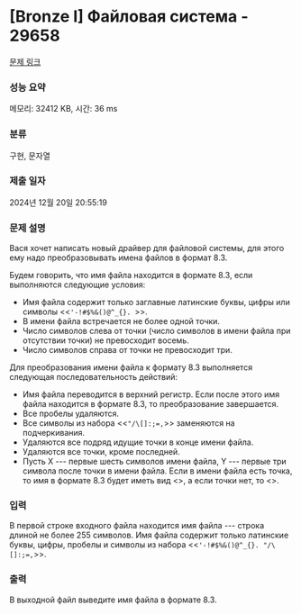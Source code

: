 # [Bronze I] Файловая система - 29658 

[문제 링크](https://www.acmicpc.net/problem/29658) 

### 성능 요약

메모리: 32412 KB, 시간: 36 ms

### 분류

구현, 문자열

### 제출 일자

2024년 12월 20일 20:55:19

### 문제 설명

<p>Вася хочет написать новый драйвер для файловой системы, для этого ему надо преобразовывать имена файлов в формат 8.3.</p>

<p>Будем говорить, что имя файла находится в формате 8.3, если выполняются следующие условия:</p>

<ul>
	<li>Имя файла содержит только заглавные латинские буквы, цифры или символы <<<code>'-!#$%&()@^_{}. </code>>>.</li>
	<li>В имени файла встречается не более одной точки.</li>
	<li>Число символов слева от точки (число символов в имени файла при отсутствии точки) не превосходит восемь.</li>
	<li>Число символов справа от точки не превосходит три.</li>
</ul>

<p>Для преобразования имени файла к формату 8.3 выполняется следующая последовательность действий:</p>

<ul>
	<li>Имя файла переводится в верхний регистр. Если после этого имя файла находится в формате 8.3, то преобразование завершается.</li>
	<li>Все пробелы удаляются.</li>
	<li>Все символы из набора <<<code>"/\[]:;=,</code>>> заменяются на подчеркивания.</li>
	<li>Удаляются все подряд идущие точки в конце имени файла.</li>
	<li>Удаляются все точки, кроме последней.</li>
	<li>Пусть X --- первые шесть символов имени файла, Y --- первые три символа после точки в имени файла. Если в имени файла есть точка, то имя в формате 8.3 будет иметь вид <<X~1.Y>>, а если точки нет, то <<X~1>>.</li>
</ul>

### 입력 

 <p>В первой строке входного файла находится имя файла --- строка длиной не более 255 символов. Имя файла содержит только латинские буквы, цифры, пробелы и символы из набора <<<code>'-!#$%&()@^_{}. "/\[]:;=,</code>>>.</p>

### 출력 

 <p>В выходной файл выведите имя файла в формате 8.3.</p>

